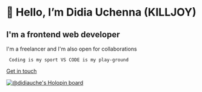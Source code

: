  #  👋 Hello, I’m Didia Uchenna (KILLJOY) 
 
## I'm a frontend web developer 

I'm a freelancer and I'm also open for collaborations 

` Coding is my sport VS CODE is my play-ground`

 [Get in touch](https://linktr.ee/didiauche)


[![@didiauche's Holopin board](https://holopin.me/didiauche)](https://holopin.io/@didiauche)
<!---
D-KILLJOY/D-KILLJOY is a ✨ special ✨ repository because its `README.md` (this file) appears on your GitHub profile.
You can click the Preview link to take a look at your changes.
--->
